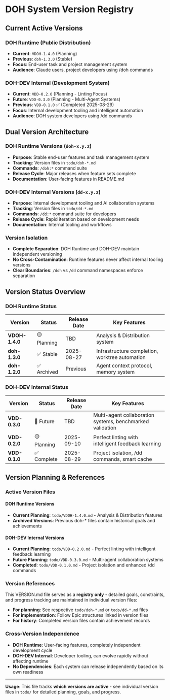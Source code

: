 # DOH System Version Registry

## Current Active Versions

### DOH Runtime (Public Distribution)

- **Current**: `VDOH-1.4.0` (Planning)
- **Previous**: `doh-1.3.0` (Stable)
- **Focus**: End-user task and project management system
- **Audience**: Claude users, project developers using /doh commands

### DOH-DEV Internal (Development System)

- **Current**: `VDD-0.2.0` (Planning - Linting Focus)
- **Future**: `VDD-0.3.0` (Planning - Multi-Agent Systems)
- **Previous**: `VDD-0.1.0` ✅ (Completed 2025-08-29)
- **Focus**: Internal development tooling and intelligent automation
- **Audience**: DOH system developers using /dd commands

## Dual Version Architecture

### DOH Runtime Versions (`doh-x.y.z`)

- **Purpose**: Stable end-user features and task management system
- **Tracking**: Version files in `todo/doh-*.md`
- **Commands**: `/doh:*` command suite
- **Release Cycle**: Major releases when feature sets complete
- **Documentation**: User-facing features in README.md

### DOH-DEV Internal Versions (`dd-x.y.z`)

- **Purpose**: Internal development tooling and AI collaboration systems
- **Tracking**: Version files in `todo/dd-*.md`
- **Commands**: `/dd:*` command suite for developers
- **Release Cycle**: Rapid iteration based on development needs
- **Documentation**: Internal tooling and workflows

### Version Isolation

- **Complete Separation**: DOH Runtime and DOH-DEV maintain independent versioning
- **No Cross-Contamination**: Runtime features never affect internal tooling versions
- **Clear Boundaries**: `/doh` vs `/dd` command namespaces enforce separation

## Version Status Overview

### DOH Runtime Status

| Version       | Status      | Release Date | Key Features                                   |
| ------------- | ----------- | ------------ | ---------------------------------------------- |
| **VDOH-1.4.0** | 🟡 Planning | TBD          | Analysis & Distribution system                 |
| **doh-1.3.0** | ✅ Stable   | 2025-08-27   | Infrastructure completion, worktree automation |
| **doh-1.2.0** | ✅ Archived | Previous     | Agent context protocol, memory system          |

### DOH-DEV Internal Status

| Version      | Status      | Release Date | Key Features                                              |
| ------------ | ----------- | ------------ | --------------------------------------------------------- |
| **VDD-0.3.0** | 🔮 Future   | TBD          | Multi-agent collaboration systems, benchmarked validation |
| **VDD-0.2.0** | 🟡 Planning | 2025-09-10   | Perfect linting with intelligent feedback learning        |
| **VDD-0.1.0** | ✅ Complete | 2025-08-29   | Project isolation, /dd commands, smart cache              |

## Version Planning & References

### Active Version Files

#### DOH Runtime Versions

- **Current Planning**: `todo/VDOH-1.4.0.md` - Analysis & Distribution features
- **Archived Versions**: Previous doh-\* files contain historical goals and achievements

#### DOH-DEV Internal Versions

- **Current Planning**: `todo/VDD-0.2.0.md` - Perfect linting with intelligent feedback learning
- **Future Planning**: `todo/VDD-0.3.0.md` - Multi-agent collaboration systems
- **Completed**: `todo/VDD-0.1.0.md` - Project isolation and enhanced /dd commands

### Version References

This VERSION.md file serves as a **registry only** - detailed goals, constraints, and progress tracking are maintained
in individual version files:

- **For planning**: See respective `todo/doh-*.md` or `todo/dd-*.md` files
- **For implementation**: Follow Epic structures linked in version files
- **For history**: Completed version files contain achievement records

### Cross-Version Independence

- **DOH Runtime**: User-facing features, completely independent development cycle
- **DOH-DEV Internal**: Developer tooling, can evolve rapidly without affecting runtime
- **No Dependencies**: Each system can release independently based on its own readiness

---

**Usage**: This file tracks **which versions are active** - see individual version files in `todo/` for detailed
planning, goals, and progress.
